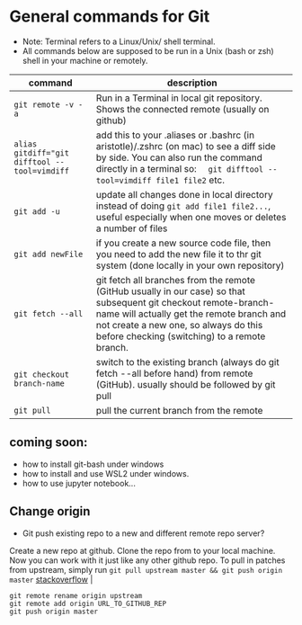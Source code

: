 # General commands for Git

* Note: Terminal refers to a Linux/Unix/ shell terminal. 
* All commands below are supposed to be run in a Unix (bash or zsh) shell in your machine or remotely. 

|command  | description   |
|--|--|
| `git remote -v -a`                    | Run in a Terminal in local git repository. Shows the connected remote (usually on github) |
| `alias gitdiff="git difftool --tool=vimdiff ` | add this to your .aliases or .bashrc (in aristotle)/.zshrc (on mac) to see a diff side by side. You can also run the command directly in a terminal so: `  git difftool --tool=vimdiff file1 file2` etc. |
| `git add -u ` | update all changes done in local directory instead of doing `git add file1 file2...`, useful especially when one moves or deletes a number of files|
| `git add newFile` | if you create a new source code file, then you need to add the new file it to thr git system (done locally in your own repository) |
| `git fetch --all` | git fetch all branches from the remote (GitHub usually in our case) so that subsequent git checkout remote-branch-name will actually get the remote branch and not create a new one, so always do this before checking (switching) to a remote branch. |
| `git checkout branch-name`| switch to the existing branch (always do git fetch --all before hand) from remote (GitHub). usually should be followed by git pull |
| `git pull` | pull the current branch from the remote |


## coming soon: 
- how to install git-bash under windows
- how to install and use WSL2 under windows. 
- how to use jupyter notebook...  

## Change origin
* Git push existing repo to a new and different remote repo server?

Create a new repo at github. Clone the repo from  to your local machine. Now you can work with it just like any other github repo. To pull in patches from upstream, simply run `git pull upstream master && git push origin master` [stackoverflow](https://stackoverflow.com/questions/5181845/git-push-existing-repo-to-a-new-and-different-remote-repo-server) |

```
git remote rename origin upstream 
git remote add origin URL_TO_GITHUB_REP
git push origin master
``` 
